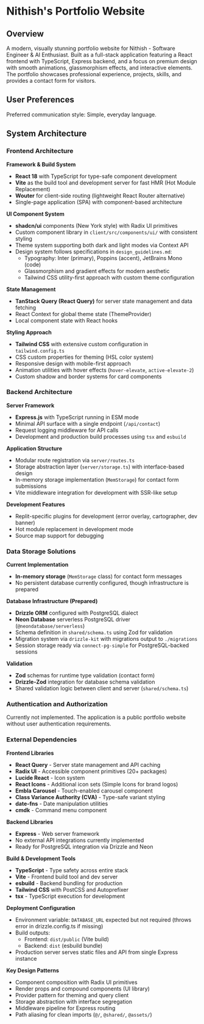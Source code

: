 # Nithish's Portfolio Website

## Overview

A modern, visually stunning portfolio website for Nithish - Software Engineer & AI Enthusiast. Built as a full-stack application featuring a React frontend with TypeScript, Express backend, and a focus on premium design with smooth animations, glassmorphism effects, and interactive elements. The portfolio showcases professional experience, projects, skills, and provides a contact form for visitors.

## User Preferences

Preferred communication style: Simple, everyday language.

## System Architecture

### Frontend Architecture

**Framework & Build System**
- **React 18** with TypeScript for type-safe component development
- **Vite** as the build tool and development server for fast HMR (Hot Module Replacement)
- **Wouter** for client-side routing (lightweight React Router alternative)
- Single-page application (SPA) with component-based architecture

**UI Component System**
- **shadcn/ui** components (New York style) with Radix UI primitives
- Custom component library in `client/src/components/ui/` with consistent styling
- Theme system supporting both dark and light modes via Context API
- Design system follows specifications in `design_guidelines.md`:
  - Typography: Inter (primary), Poppins (accent), JetBrains Mono (code)
  - Glassmorphism and gradient effects for modern aesthetic
  - Tailwind CSS utility-first approach with custom theme configuration

**State Management**
- **TanStack Query (React Query)** for server state management and data fetching
- React Context for global theme state (ThemeProvider)
- Local component state with React hooks

**Styling Approach**
- **Tailwind CSS** with extensive custom configuration in `tailwind.config.ts`
- CSS custom properties for theming (HSL color system)
- Responsive design with mobile-first approach
- Animation utilities with hover effects (`hover-elevate`, `active-elevate-2`)
- Custom shadow and border systems for card components

### Backend Architecture

**Server Framework**
- **Express.js** with TypeScript running in ESM mode
- Minimal API surface with a single endpoint (`/api/contact`)
- Request logging middleware for API calls
- Development and production build processes using `tsx` and `esbuild`

**Application Structure**
- Modular route registration via `server/routes.ts`
- Storage abstraction layer (`server/storage.ts`) with interface-based design
- In-memory storage implementation (`MemStorage`) for contact form submissions
- Vite middleware integration for development with SSR-like setup

**Development Features**
- Replit-specific plugins for development (error overlay, cartographer, dev banner)
- Hot module replacement in development mode
- Source map support for debugging

### Data Storage Solutions

**Current Implementation**
- **In-memory storage** (`MemStorage` class) for contact form messages
- No persistent database currently configured, though infrastructure is prepared

**Database Infrastructure (Prepared)**
- **Drizzle ORM** configured with PostgreSQL dialect
- **Neon Database** serverless PostgreSQL driver (`@neondatabase/serverless`)
- Schema definition in `shared/schema.ts` using Zod for validation
- Migration system via `drizzle-kit` with migrations output to `./migrations`
- Session storage ready via `connect-pg-simple` for PostgreSQL-backed sessions

**Validation**
- **Zod** schemas for runtime type validation (contact form)
- **Drizzle-Zod** integration for database schema validation
- Shared validation logic between client and server (`shared/schema.ts`)

### Authentication and Authorization

Currently not implemented. The application is a public portfolio website without user authentication requirements.

### External Dependencies

**Frontend Libraries**
- **React Query** - Server state management and API caching
- **Radix UI** - Accessible component primitives (20+ packages)
- **Lucide React** - Icon system
- **React Icons** - Additional icon sets (Simple Icons for brand logos)
- **Embla Carousel** - Touch-enabled carousel component
- **Class Variance Authority (CVA)** - Type-safe variant styling
- **date-fns** - Date manipulation utilities
- **cmdk** - Command menu component

**Backend Libraries**
- **Express** - Web server framework
- No external API integrations currently implemented
- Ready for PostgreSQL integration via Drizzle and Neon

**Build & Development Tools**
- **TypeScript** - Type safety across entire stack
- **Vite** - Frontend build tool and dev server
- **esbuild** - Backend bundling for production
- **Tailwind CSS** with PostCSS and Autoprefixer
- **tsx** - TypeScript execution for development

**Deployment Configuration**
- Environment variable: `DATABASE_URL` expected but not required (throws error in drizzle.config.ts if missing)
- Build outputs:
  - Frontend: `dist/public` (Vite build)
  - Backend: `dist` (esbuild bundle)
- Production server serves static files and API from single Express instance

**Key Design Patterns**
- Component composition with Radix UI primitives
- Render props and compound components (UI library)
- Provider pattern for theming and query client
- Storage abstraction with interface segregation
- Middleware pipeline for Express routing
- Path aliasing for clean imports (`@/`, `@shared/`, `@assets/`)
